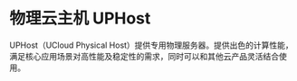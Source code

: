 # 物理云主机 UPHost



UPHost（UCloud Physical
Host）提供专用物理服务器。提供出色的计算性能，满足核心应用场景对高性能及稳定性的需求，同时可以和其他云产品灵活结合使用。



